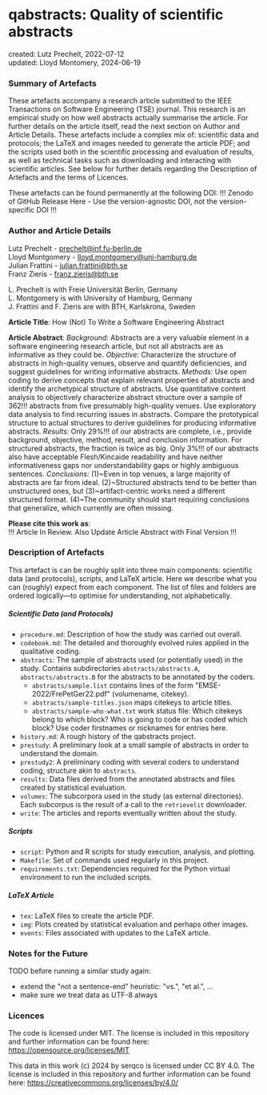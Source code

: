 # qabstracts: Quality of scientific abstracts

created: Lutz Prechelt, 2022-07-12  
updated: Lloyd Montomery, 2024-06-19

### Summary of Artefacts

These artefacts accompany a research article submitted to the IEEE Transactions on Software Engineering (TSE) journal. This research is an empirical study on how well abstracts actually summarise the article. For further details on the article itself, read the next section on Author and Article Details. These artefacts include a complex mix of: scientific data and protocols; the LaTeX and images needed to generate the article PDF; and the scripts used both in the scientific processing and evaluation of results, as well as technical tasks such as downloading and interacting with scientific articles. See below for further details regarding the Description of Artefacts and the terms of Licences.

These artefacts can be found permanently at the following DOI: !!! Zenodo of GitHub Release Here - Use the version-agnostic DOI, not the version-specific DOI !!!

### Author and Article Details

Lutz Prechelt - prechelt@inf.fu-berlin.de  
Lloyd Montgomery - lloyd.montgomery@uni-hamburg.de  
Julian Frattini - julian.frattini@bth.se  
Franz Zieris - franz.zieris@bth.se  

L. Prechelt is with Freie Universität Berlin, Germany  
L. Montgomery is with University of Hamburg, Germany  
J. Frattini and F. Zieris are with BTH, Karlskrona, Sweden  

**Article Title**: How (Not) To Write a Software Engineering Abstract

**Article Abstract**: *Background:* Abstracts are a very valuable element in a software engineering research article, but not all abstracts are as informative as they could be. *Objective:* Characterize the structure of abstracts in high-quality venues, observe and quantify deficiencies, and suggest guidelines for writing informative abstracts. *Methods:* Use open coding to derive concepts that explain relevant properties of abstracts and identify the archetypical structure of abstracts. Use quantitative content analysis to objectively characterize abstract structure over a sample of 362!!! abstracts from five presumably high-quality venues. Use exploratory data analysis to find recurring issues in abstracts. Compare the prototypical structure to actual structures to derive guidelines for producing informative abstracts. *Results:* Only 29\%!!! of our abstracts are complete, i.e., provide background, objective, method, result, and conclusion information. For structured abstracts, the fraction is twice as big. Only 3\%!!! of our abstracts also have acceptable Flesh/Kincaide readability and have neither informativeness gaps nor understandability gaps or highly ambiguous sentences. *Conclusions:* (1)~Even in top venues, a large majority of abstracts are far from ideal. (2)~Structured abstracts tend to be better than unstructured ones, but (3)~artifact-centric works need a different structured format. (4)~The community should start requiring conclusions that generalize, which currently are often missing.

**Please cite this work as**:  
!!! Article In Review. Also Update Article Abstract with Final Version !!!

### Description of Artefacts

This artefact is can be roughly split into three main components: scientific data (and protocols), scripts, and LaTeX article. Here we describe what you can (roughly) expect from each component. The list of files and folders are ordered logically—to optimise for understanding, not alphabetically.

##### Scientific Data (and Protocols)
- `procedure.md`: Description of how the study was carried out overall.
- `codebook.md`: The detailed and thoroughly evolved rules applied in the qualitative coding.
- `abstracts`: The sample of abstracts used (or potentially used) in the study. Contains subdirectories `abstracts/abstracts.A`, `abstracts/abstracts.B` for the abstracts to be annotated by the coders.    
  - `abstracts/sample.list` contains lines of the form "EMSE-2022/FrePetGer22.pdf" (volumename, citekey).  
  - `abstracts/sample-titles.json` maps citekeys to article titles.  
  - `abstracts/sample-who-what.txt` work status file: Which citekeys belong to which block? Who is going to code or has coded which block? Use coder firstnames or nicknames for entries here.
- `history.md`: A rough history of the qabstracts project.
- `prestudy`: A preliminary look at a small sample of abstracts in order to understand the domain.
- `prestudy2`: A preliminary coding with several coders to understand coding, structure akin to `abstracts`.
- `results`: Data files derived from the annotated abstracts and files created by statistical evaluation.
- `volumes`: The subcorpora used in the study (as external directories). Each subcorpus is the result of a call to the `retrievelit` downloader.
- `write`: The articles and reports eventually written about the study.

##### Scripts
- `script`: Python and R scripts for study execution, analysis, and plotting.
- `Makefile`: Set of commands used regularly in this project.
- `requirements.txt`: Dependencies required for the Python virtual environment to run the included scripts.

##### LaTeX Article
- `tex`: LaTeX files to create the article PDF.
- `img`: Plots created by statistical evaluation and perhaps other images.
- `events`: Files associated with updates to the LaTeX article.

### Notes for the Future

TODO before running a similar study again:
- extend the "not a sentence-end" heuristic:
  "vs.", "et al.", ...
- make sure we treat data as UTF-8 always

### Licences

The code is licensed under MIT. The license is included in this repository and further information can be found here: https://opensource.org/licenses/MIT

This data in this work (c) 2024 by serqco is licensed under CC BY 4.0. The license is included in this repository and further information can be found here: https://creativecommons.org/licenses/by/4.0/
